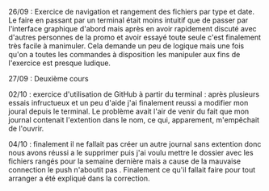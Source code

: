 26/09 : Exercice de navigation et rangement des fichiers par type et date. 
Le faire en passant par un terminal était moins intuitif que de passer par l'interface graphique d'abord mais après en avoir rapidement discuté avec d'autres personnes de la promo et avoir essayé toute seule c'est finalement très facile à manimuler. Cela demande un peu de logique mais une fois qu'on a toutes les commandes à disposition les manipuler aux fins de l'exercice est presque ludique.

27/09 : Deuxième cours

02/10 : exercice d'utilisation de GitHub à partir du terminal : après plusieurs essais infructueux et un peu d'aide j'ai finalement reussi a modifier mon joural depuis le terminal. Le problème avait l'air de venir du fait que mon journal contenait l'extention dans le nom, ce  qui, apparement, m'empêchait de l'ouvrir.

04/10 : finalement il ne fallait pas créer un autre journal sans extention donc nous avons réussi a le supprimer puis j'ai voulu mettre le dossier avec les fichiers rangés pour la semaine dernière mais a cause de la  mauvaise connection le push n'aboutit pas . Finalement ce qu'il fallait faire pour tout arranger a été expliqué dans la correction. 
